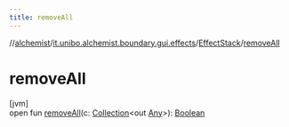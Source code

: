 ```yaml
---
title: removeAll
---
```

//[alchemist](../../../index.html)/[it.unibo.alchemist.boundary.gui.effects](../index.html)/[EffectStack](index.html)/[removeAll](remove-all.html)



# removeAll



[jvm]\
open fun [removeAll](remove-all.html)(c: [Collection](https://docs.oracle.com/javase/8/docs/api/java/util/Collection.html)<out [Any](https://kotlinlang.org/api/latest/jvm/stdlib/kotlin/-any/index.html)>): [Boolean](https://kotlinlang.org/api/latest/jvm/stdlib/kotlin/-boolean/index.html)





